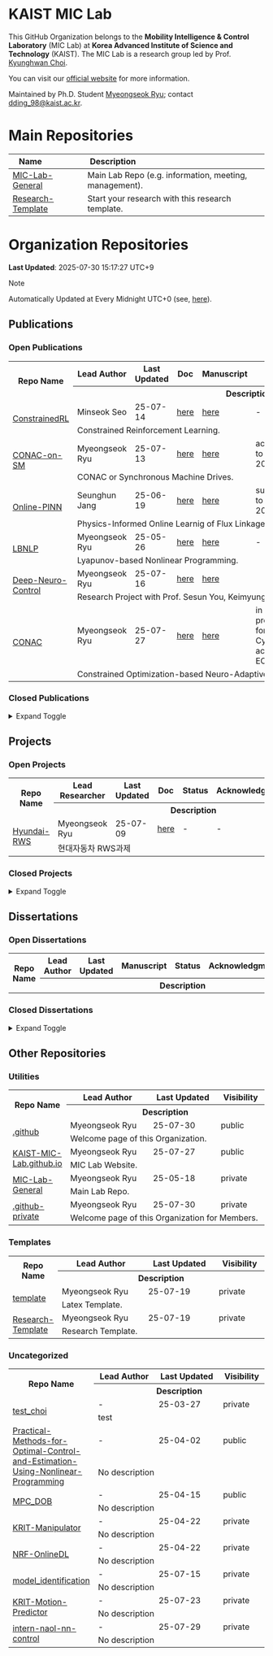 
# KAIST MIC Lab

This GitHub Organization belongs to the **Mobility Intelligence & Control Laboratory** (MIC Lab) at **Korea Advanced Institute of Science and Technology** (KAIST).
The MIC Lab is a research group led by Prof. [Kyunghwan Choi](https://github.com/orgs/KAIST-MIC-Lab/people/Kyunghwan-Choi).

You can visit our [official website](https://kaist-mic-lab.github.io) for more information.

Maintained by Ph.D. Student [Myeongseok Ryu](https://github.com/DDingR); contact [dding_98@kaist.ac.kr](mailto:dding_98@kaist.ac.kr).

# Main Repositories

|<div style="width:70px">Name</div>|<div style="width:100px">Description</div>|
|------|---|
|[MIC-Lab-General](https://github.com/KAIST-MIC-Lab/MIC-Lab-General)|Main Lab Repo (e.g. information, meeting, management).|
|[Research-Template](https://github.com/KAIST-MIC-Lab/Research-Template)|Start your research with this research template.|

# Organization Repositories 

**Last Updated**: 2025-07-30 15:17:27 UTC+9
> [!Note]
> Automatically Updated at Every Midnight UTC+0
> (see, [here](https://github.com/KAIST-MIC-Lab/.github-private/actions/workflows/auto_readme_gen.yml)).

## Publications

### Open Publications
<table>
<!--  -->   
    <tr>
        <th style="width:10%" rowspan="2">Repo Name</th>
        <th>Lead Author</th>
        <th>Last Updated</th>
        <th>Doc</th>
        <th>Manuscript</th>
        <th>Status</th>
        <th>Acknowledgment</th>
        <th>Visibility</th>
    </tr>
    <tr>
        <th colspan="7">Description</th>
    </tr>
<!--  -->
    <tr>
        <td rowspan="2"><a href="https://github.com/KAIST-MIC-Lab/ConstrainedRL">ConstrainedRL</a></td>
        <td>Minseok Seo</td>
        <td>25-07-14</td>
        <td><a href="https://github.com/KAIST-MIC-Lab/ConstrainedRL/blob/main//doc/main.pdf">here</a></td>
        <td><a href="https://github.com/KAIST-MIC-Lab/ConstrainedRL/blob/main/">here</a></td>
        <td>-</td>
        <td>-</td>
        <td>public</td>
    </tr>
    <tr>
        <td colspan="7">Constrained Reinforcement Learning.</td>
    </tr>                           
<!--  -->
    <tr>
        <td rowspan="2"><a href="https://github.com/KAIST-MIC-Lab/CONAC-on-SM">CONAC-on-SM</a></td>
        <td>Myeongseok Ryu</td>
        <td>25-07-13</td>
        <td><a href="https://github.com/KAIST-MIC-Lab/CONAC-on-SM/blob/main/">here</a></td>
        <td><a href="https://github.com/KAIST-MIC-Lab/CONAC-on-SM/blob/main/manuscript.pdf">here</a></td>
        <td>accepted to IECON 2025</td>
        <td>GIST-IREF, NRF-OnlineRL</td>
        <td>private</td>
    </tr>
    <tr>
        <td colspan="7">CONAC or Synchronous Machine Drives.</td>
    </tr>                           
<!--  -->
    <tr>
        <td rowspan="2"><a href="https://github.com/KAIST-MIC-Lab/Online-PINN">Online-PINN</a></td>
        <td>Seunghun Jang</td>
        <td>25-06-19</td>
        <td><a href="https://github.com/KAIST-MIC-Lab/Online-PINN/blob/main//doc/main.pdf">here</a></td>
        <td><a href="https://github.com/KAIST-MIC-Lab/Online-PINN/blob/main/manuscript.pdf">here</a></td>
        <td>submitted to IECON 2025</td>
        <td>NRF-OnlineDL</td>
        <td>private</td>
    </tr>
    <tr>
        <td colspan="7">Physics-Informed Online Learnig of Flux Linkage Model for SM.</td>
    </tr>                           
<!--  -->
    <tr>
        <td rowspan="2"><a href="https://github.com/KAIST-MIC-Lab/LBNLP">LBNLP</a></td>
        <td>Myeongseok Ryu</td>
        <td>25-05-26</td>
        <td><a href="https://github.com/KAIST-MIC-Lab/LBNLP/blob/main//doc/main.pdf">here</a></td>
        <td><a href="https://github.com/KAIST-MIC-Lab/LBNLP/blob/main/">here</a></td>
        <td>-</td>
        <td>-</td>
        <td>private</td>
    </tr>
    <tr>
        <td colspan="7">Lyapunov-based Nonlinear Programming.</td>
    </tr>                           
<!--  -->
    <tr>
        <td rowspan="2"><a href="https://github.com/KAIST-MIC-Lab/Deep-Neuro-Control">Deep-Neuro-Control</a></td>
        <td>Myeongseok Ryu</td>
        <td>25-07-16</td>
        <td><a href="https://github.com/KAIST-MIC-Lab/Deep-Neuro-Control/blob/main//doc/main.pdf">here</a></td>
        <td><a href="https://github.com/KAIST-MIC-Lab/Deep-Neuro-Control/blob/main/manuscript.pdf">here</a></td>
        <td></td>
        <td>-</td>
        <td>private</td>
    </tr>
    <tr>
        <td colspan="7">Research Project with Prof. Sesun You, Keimyung University.</td>
    </tr>                           
<!--  -->
    <tr>
        <td rowspan="2"><a href="https://github.com/KAIST-MIC-Lab/CONAC">CONAC</a></td>
        <td>Myeongseok Ryu</td>
        <td>25-07-27</td>
        <td><a href="https://github.com/KAIST-MIC-Lab/CONAC/blob/main/">here</a></td>
        <td><a href="https://github.com/KAIST-MIC-Lab/CONAC/blob/main/manuscript.pdf">here</a></td>
        <td>in preparation for Trans. Cyb., accepted ECC 2025</td>
        <td></td>
        <td>public</td>
    </tr>
    <tr>
        <td colspan="7">Constrained Optimization-based Neuro-Adaptive Control.</td>
    </tr>                           
</table>

### Closed Publications
<details>
<summary>Expand Toggle</summary>
<div markdown="1">

<table>
<!--  -->   
    <tr>
        <th style="width:10%" rowspan="2">Repo Name</th>
        <th>Lead Author</th>
        <th>Last Updated</th>
        <th>Doc</th>
        <th>Manuscript</th>
        <th>Status</th>
        <th>Acknowledgment</th>
        <th>Visibility</th>
    </tr>
    <tr>
        <th colspan="7">Description</th>
    </tr>
<!--  -->
    <tr>
        <td rowspan="2"><a href="https://github.com/KAIST-MIC-Lab/ESO-FLE">ESO-FLE</a></td>
        <td>Seunghun Jang</td>
        <td>25-05-18</td>
        <td><a href="https://github.com/KAIST-MIC-Lab/ESO-FLE/blob/main/">here</a></td>
        <td><a href="https://github.com/KAIST-MIC-Lab/ESO-FLE/blob/main/manuscript.pdf">here</a></td>
        <td>published ISIE 2024</td>
        <td>ETRI-PBV</td>
        <td>public</td>
    </tr>
    <tr>
        <td colspan="7">Extended State Observer-based Flux Linkage Estimator</td>
    </tr>                           
<!--  -->
    <tr>
        <td rowspan="2"><a href="https://github.com/KAIST-MIC-Lab/Integration-Error-Estimation-Based-FLE">Integration-Error-Estimation-Based-FLE</a></td>
        <td>Seunghun Jang</td>
        <td>25-05-18</td>
        <td><a href="https://github.com/KAIST-MIC-Lab/Integration-Error-Estimation-Based-FLE/blob/main/">here</a></td>
        <td><a href="https://github.com/KAIST-MIC-Lab/Integration-Error-Estimation-Based-FLE/blob/main/manuscript.pdf">here</a></td>
        <td>accepted to CDC 2023</td>
        <td>ETRI-PBV</td>
        <td>public</td>
    </tr>
    <tr>
        <td colspan="7">Integration Error Estimation-based FLE.</td>
    </tr>                           
<!--  -->
    <tr>
        <td rowspan="2"><a href="https://github.com/KAIST-MIC-Lab/CNN-based-Adaptive-Control">CNN-based-Adaptive-Control</a></td>
        <td>Myeongseok Ryu</td>
        <td>25-05-31</td>
        <td><a href="https://github.com/KAIST-MIC-Lab/CNN-based-Adaptive-Control/blob/main/">here</a></td>
        <td><a href="https://github.com/KAIST-MIC-Lab/CNN-based-Adaptive-Control/blob/main/L4DC25%201st%20sub.pdf">here</a></td>
        <td>declined by L4DC 2025</td>
        <td>-</td>
        <td>public</td>
    </tr>
    <tr>
        <td colspan="7">Neuro-adaptive control with CNN</td>
    </tr>                           
</table>
</div>
</details>

## Projects

### Open Projects
<table>
<!--  -->   
    <tr>
        <th style="width:10%" rowspan="2">Repo Name</th>
        <th>Lead Researcher</th>
        <th>Last Updated</th>
        <th>Doc</th>
        <th>Status</th>
        <th>Acknowledgment</th>
        <th>Visibility</th>
    </tr>
    <tr>
        <th colspan="6">Description</th>
    </tr>
<!--  -->
    <tr>
        <td rowspan="2"><a href="https://github.com/KAIST-MIC-Lab/Hyundai-RWS">Hyundai-RWS</a></td>
        <td>Myeongseok Ryu</td>
        <td>25-07-09</td>
        <td><a href="https://github.com/KAIST-MIC-Lab/Hyundai-RWS/blob/main/./doc/main.pdf">here</a></td>
        <td>-</td>
        <td>-</td>
        <td>private</td>
    </tr>
    <tr>
        <td colspan="6">현대자동차 RWS과제</td>
    </tr>                           
</table>

### Closed Projects
<details>
<summary>Expand Toggle</summary>
<div markdown="1">

<table>
<!--  -->   
    <tr>
        <th style="width:10%" rowspan="2">Repo Name</th>
        <th>Lead Researcher</th>
        <th>Last Updated</th>
        <th>Doc</th>
        <th>Status</th>
        <th>Acknowledgment</th>
        <th>Visibility</th>
    </tr>
    <tr>
        <th colspan="6">Description</th>
    </tr>
</table>
</div>
</details>

## Dissertations

### Open Dissertations
<table>
<!--  -->   
    <tr>
        <th style="width:10%" rowspan="2">Repo Name</th>
        <th>Lead Author</th>
        <th>Last Updated</th>
        <th>Manuscript</th>
        <th>Status</th>
        <th>Acknowledgment</th>
        <th>Visibility</th>
    </tr>
    <tr>
        <th colspan="6">Description</th>
    </tr>
</table>

### Closed Dissertations
<details>
<summary>Expand Toggle</summary>
<div markdown="1">

<table>
<!--  -->   
    <tr>
        <th style="width:10%" rowspan="2">Repo Name</th>
        <th>Lead Author</th>
        <th>Last Updated</th>
        <th>Manuscript</th>
        <th>Status</th>
        <th>Acknowledgment</th>
        <th>Visibility</th>
    </tr>
    <tr>
        <th colspan="6">Description</th>
    </tr>
<!--  -->
    <tr>
        <td rowspan="2"><a href="https://github.com/KAIST-MIC-Lab/Seunghun-Master-s-Thesis">Seunghun-Master-s-Thesis</a></td>
        <td>Seunghun Jang</td>
        <td>25-05-18</td>
        <td><a href="https://github.com/KAIST-MIC-Lab/Seunghun-Master-s-Thesis/blob/main/Dissertation.pdf">here</a></td>
        <td>-</td>
        <td>-</td>
        <td>public</td>
    </tr>
    <tr>
        <td colspan="6">Master Thesis</td>
    </tr>                           
<!--  -->
    <tr>
        <td rowspan="2"><a href="https://github.com/KAIST-MIC-Lab/Myeongseok-Master-s-Thesis">Myeongseok-Master-s-Thesis</a></td>
        <td>Myeongseok Ryu</td>
        <td>25-05-18</td>
        <td><a href="https://github.com/KAIST-MIC-Lab/Myeongseok-Master-s-Thesis/blob/main/Dissertation.pdf">here</a></td>
        <td>-</td>
        <td>-</td>
        <td>public</td>
    </tr>
    <tr>
        <td colspan="6">Master Thesis</td>
    </tr>                           
<!--  -->
    <tr>
        <td rowspan="2"><a href="https://github.com/KAIST-MIC-Lab/Minseok-Master-s-Thesis">Minseok-Master-s-Thesis</a></td>
        <td>Minseok Seo</td>
        <td>25-07-14</td>
        <td><a href="https://github.com/KAIST-MIC-Lab/Minseok-Master-s-Thesis/blob/main/Dissertation.pdf">here</a></td>
        <td>-</td>
        <td>-</td>
        <td>public</td>
    </tr>
    <tr>
        <td colspan="6">Master Thesis</td>
    </tr>                           
</table>
</div>
</details>

## Other Repositories

### Utilities
<table>
<!--  -->   
    <tr>
        <th style="width:10%" rowspan="2">Repo Name</th>
        <th>Lead Author</th>
        <th>Last Updated</th>
        <th>Visibility</th>
    </tr>
    <tr>
        <th colspan="3">Description</th>
    </tr>
<!--  -->
    <tr>
        <td rowspan="2"><a href="https://github.com/KAIST-MIC-Lab/.github">.github</a></td>
        <td>Myeongseok Ryu</td>
        <td>25-07-30</td>
        <td>public</td>
    </tr>
    <tr>
        <td colspan="3">Welcome page of this Organization.</td>
    </tr>                           
<!--  -->
    <tr>
        <td rowspan="2"><a href="https://github.com/KAIST-MIC-Lab/KAIST-MIC-Lab.github.io">KAIST-MIC-Lab.github.io</a></td>
        <td>Myeongseok Ryu</td>
        <td>25-07-27</td>
        <td>public</td>
    </tr>
    <tr>
        <td colspan="3">MIC Lab Website.</td>
    </tr>                           
<!--  -->
    <tr>
        <td rowspan="2"><a href="https://github.com/KAIST-MIC-Lab/MIC-Lab-General">MIC-Lab-General</a></td>
        <td>Myeongseok Ryu</td>
        <td>25-05-18</td>
        <td>private</td>
    </tr>
    <tr>
        <td colspan="3">Main Lab Repo.</td>
    </tr>                           
<!--  -->
    <tr>
        <td rowspan="2"><a href="https://github.com/KAIST-MIC-Lab/.github-private">.github-private</a></td>
        <td>Myeongseok Ryu</td>
        <td>25-07-30</td>
        <td>private</td>
    </tr>
    <tr>
        <td colspan="3">Welcome page of this Organization  for Members.</td>
    </tr>                           
</table>

### Templates
<table>
<!--  -->   
    <tr>
        <th style="width:10%" rowspan="2">Repo Name</th>
        <th>Lead Author</th>
        <th>Last Updated</th>
        <th>Visibility</th>
    </tr>
    <tr>
        <th colspan="3">Description</th>
    </tr>
<!--  -->
    <tr>
        <td rowspan="2"><a href="https://github.com/KAIST-MIC-Lab/template">template</a></td>
        <td>Myeongseok Ryu</td>
        <td>25-07-19</td>
        <td>private</td>
    </tr>
    <tr>
        <td colspan="3">Latex Template.</td>
    </tr>                           
<!--  -->
    <tr>
        <td rowspan="2"><a href="https://github.com/KAIST-MIC-Lab/Research-Template">Research-Template</a></td>
        <td>Myeongseok Ryu</td>
        <td>25-07-19</td>
        <td>private</td>
    </tr>
    <tr>
        <td colspan="3">Research Template.</td>
    </tr>                           
</table>

### Uncategorized

<table>
<!--  -->   
    <tr>
        <th style="width:10%" rowspan="2">Repo Name</th>
        <th>Lead Author</th>
        <th>Last Updated</th>
        <th>Visibility</th>
    </tr>
    <tr>
        <th colspan="3">Description</th>
    </tr>
<!--  -->
    <tr>
        <td rowspan="2"><a href="https://github.com/KAIST-MIC-Lab/test_choi">test_choi</a></td>
        <td>-</td>
        <td>25-03-27</td>
        <td>private</td>
    </tr>
    <tr>
        <td colspan="3">test</td>
    </tr>                           
<!--  -->
    <tr>
        <td rowspan="2"><a href="https://github.com/KAIST-MIC-Lab/Practical-Methods-for-Optimal-Control-and-Estimation-Using-Nonlinear-Programming">Practical-Methods-for-Optimal-Control-and-Estimation-Using-Nonlinear-Programming</a></td>
        <td>-</td>
        <td>25-04-02</td>
        <td>public</td>
    </tr>
    <tr>
        <td colspan="3">No description</td>
    </tr>                           
<!--  -->
    <tr>
        <td rowspan="2"><a href="https://github.com/KAIST-MIC-Lab/MPC_DOB">MPC_DOB</a></td>
        <td>-</td>
        <td>25-04-15</td>
        <td>public</td>
    </tr>
    <tr>
        <td colspan="3">No description</td>
    </tr>                           
<!--  -->
    <tr>
        <td rowspan="2"><a href="https://github.com/KAIST-MIC-Lab/KRIT-Manipulator">KRIT-Manipulator</a></td>
        <td>-</td>
        <td>25-04-22</td>
        <td>private</td>
    </tr>
    <tr>
        <td colspan="3">No description</td>
    </tr>                           
<!--  -->
    <tr>
        <td rowspan="2"><a href="https://github.com/KAIST-MIC-Lab/NRF-OnlineDL">NRF-OnlineDL</a></td>
        <td>-</td>
        <td>25-04-22</td>
        <td>private</td>
    </tr>
    <tr>
        <td colspan="3">No description</td>
    </tr>                           
<!--  -->
    <tr>
        <td rowspan="2"><a href="https://github.com/KAIST-MIC-Lab/model_identification">model_identification</a></td>
        <td>-</td>
        <td>25-07-15</td>
        <td>private</td>
    </tr>
    <tr>
        <td colspan="3">No description</td>
    </tr>                           
<!--  -->
    <tr>
        <td rowspan="2"><a href="https://github.com/KAIST-MIC-Lab/KRIT-Motion-Predictor">KRIT-Motion-Predictor</a></td>
        <td>-</td>
        <td>25-07-23</td>
        <td>private</td>
    </tr>
    <tr>
        <td colspan="3">No description</td>
    </tr>                           
<!--  -->
    <tr>
        <td rowspan="2"><a href="https://github.com/KAIST-MIC-Lab/intern-naol-nn-control">intern-naol-nn-control</a></td>
        <td>-</td>
        <td>25-07-29</td>
        <td>private</td>
    </tr>
    <tr>
        <td colspan="3">No description</td>
    </tr>                           
</table>

